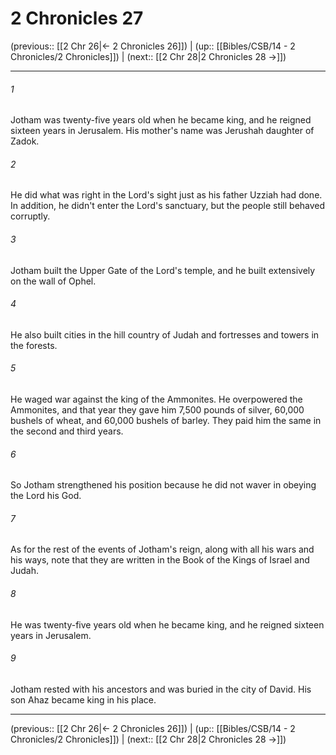 # 2 Chronicles 27

(previous:: [[2 Chr 26|← 2 Chronicles 26]]) | (up:: [[Bibles/CSB/14 - 2 Chronicles/2 Chronicles]]) | (next:: [[2 Chr 28|2 Chronicles 28 →]])

***


###### 1 
Jotham was twenty-five years old when he became king, and he reigned sixteen years in Jerusalem. His mother's name was Jerushah daughter of Zadok. 

###### 2 
He did what was right in the Lord's sight just as his father Uzziah had done. In addition, he didn't enter the Lord's sanctuary, but the people still behaved corruptly. 

###### 3 
Jotham built the Upper Gate of the Lord's temple, and he built extensively on the wall of Ophel. 

###### 4 
He also built cities in the hill country of Judah and fortresses and towers in the forests. 

###### 5 
He waged war against the king of the Ammonites. He overpowered the Ammonites, and that year they gave him 7,500 pounds of silver, 60,000 bushels of wheat, and 60,000 bushels of barley. They paid him the same in the second and third years. 

###### 6 
So Jotham strengthened his position because he did not waver in obeying the Lord his God. 

###### 7 
As for the rest of the events of Jotham's reign, along with all his wars and his ways, note that they are written in the Book of the Kings of Israel and Judah. 

###### 8 
He was twenty-five years old when he became king, and he reigned sixteen years in Jerusalem. 

###### 9 
Jotham rested with his ancestors and was buried in the city of David. His son Ahaz became king in his place.

***

(previous:: [[2 Chr 26|← 2 Chronicles 26]]) | (up:: [[Bibles/CSB/14 - 2 Chronicles/2 Chronicles]]) | (next:: [[2 Chr 28|2 Chronicles 28 →]])
